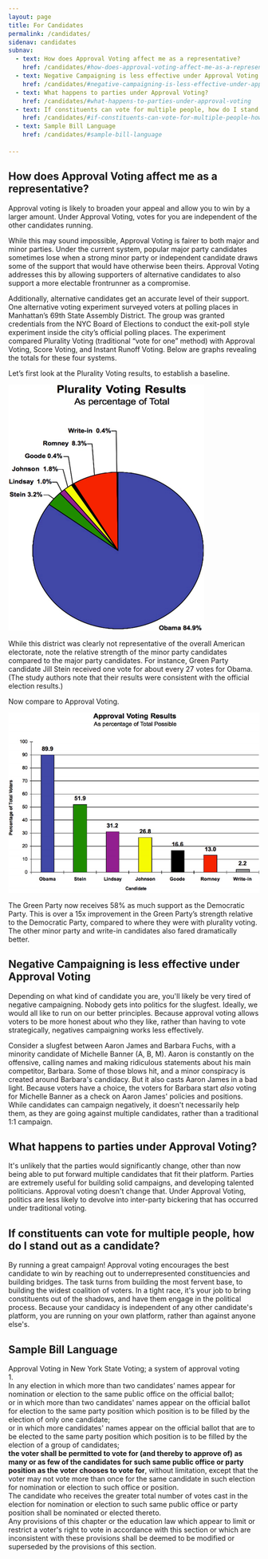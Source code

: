 ```yaml
---
layout: page
title: For Candidates
permalink: /candidates/
sidenav: candidates
subnav:
  - text: How does Approval Voting affect me as a representative?
    href: /candidates/#how-does-approval-voting-affect-me-as-a-representative
  - text: Negative Campaigning is less effective under Approval Voting
    href: /candidates/#negative-campaigning-is-less-effective-under-approval-voting
  - text: What happens to parties under Approval Voting?
    href: /candidates/#what-happens-to-parties-under-approval-voting
  - text: If constituents can vote for multiple people, how do I stand out as a candidate?
    href: /candidates/#if-constituents-can-vote-for-multiple-people-how-do-i-stand-out-as-a-candidate
  - text: Sample Bill Language
    href: /candidates/#sample-bill-language

---
```


## How does Approval Voting affect me as a representative?

Approval voting is likely to broaden your appeal and allow you to win by a larger amount. Under Approval Voting, votes for you are independent of the other candidates running.

While this may sound impossible, Approval Voting is fairer to both major and minor parties. Under the current system, popular major party candidates sometimes lose when a strong minor party or independent candidate draws some of the support that would have otherwise been theirs. Approval Voting addresses this by allowing supporters of alternative candidates to also support a more electable frontrunner as a compromise.

Additionally, alternative candidates get an accurate level of their support. One alternative voting experiment surveyed voters at polling places in Manhattan’s 69th State Assembly District. The group was granted credentials from the NYC Board of Elections to conduct the exit-poll style experiment inside the city’s official polling places. The experiment compared Plurality Voting (traditional “vote for one” method) with Approval Voting, Score Voting, and Instant Runoff Voting. Below are graphs revealing the totals for these four systems.

Let’s first look at the Plurality Voting results, to establish a baseline.



![](/assets/plurality_voting_results_example_pie_chart.png)

While this district was clearly not representative of the overall American electorate, note the relative strength of the minor party candidates compared to the major party candidates. For instance, Green Party candidate Jill Stein received one vote for about every 27 votes for Obama. (The study authors note that their results were consistent with the official election results.)

Now compare to Approval Voting.

![](/assets/approval_voting_results_example_chart.png)

The Green Party now receives 58% as much support as the Democratic Party. This is over a 15x improvement in the Green Party’s strength relative to the Democratic Party, compared to where they were with plurality voting. The other minor party and write-in candidates also fared dramatically better.


## Negative Campaigning is less effective under Approval Voting

Depending on what kind of candidate you are, you'll likely be very tired of negative campaigning. Nobody gets into politics for the slugfest. Ideally, we would all like to run on our better principles. Because approval voting allows voters to be more honest about who they like, rather than having to vote strategically, negatives campaigning works less effectively. 

Consider a slugfest between Aaron James and Barbara Fuchs, with a minority candidate of Michelle Banner (A, B, M). Aaron is constantly on the offensive, calling names and making ridiculous statements about his main competitor, Barbara. Some of those blows hit, and a minor conspiracy is created around Barbara's candidacy. But it also casts Aaron James in a bad light. Because voters have a choice, the voters for Barbara start *also* voting for Michelle Banner as a check on Aaron James' policies and positions. While candidates can campaign negatively, it doesn't necessarily help them, as they are going against multiple candidates, rather than a traditional 1:1 campaign.

## What happens to parties under Approval Voting?

It's unlikely that the parties would significantly change, other than now being able to put forward multiple candidates that fit their platform. Parties are extremely useful for building solid campaigns, and developing talented politicians. Approval voting doesn't change that. Under Approval Voting, politics are less likely to devolve into inter-party bickering that has occurred under traditional voting.

## If constituents can vote for multiple people, how do I stand out as a candidate?

By running a great campaign! Approval voting encourages the best candidate to win by reaching out to underrepresented constituencies and building bridges. The task turns from building the most fervent base, to building the widest coalition of voters. In a tight race, it's your job to bring constituents out of the shadows, and have them engage in the political process.
Because your candidacy is independent of any other candidate's platform, you are running on your own platform, rather than against anyone else's.

## Sample Bill Language
<p>Approval Voting in New York State Voting; a system of approval voting<br />1. <br />In any election in which more than two candidates’
names appear for nomination or election to the same public office on the official ballot;<br /> or in which more than two candidates'
names appear on the official ballot for election to the same party position which position is to be filled by the election
of only one candidate;<br /> or in which more candidates' names appear on the official ballot that are to be elected to the
same party position which position is to be filled by the election of a group of candidates;<b><br />the voter shall be permitted
to vote for (and thereby to approve of) as many or as few of the candidates for such same public office or party position
as the voter chooses to vote for</b>, without limitation, except that the voter may not vote more than once for the same
candidate in such election for nomination or election to such office or position.<br /> The candidate who receives the greater
total number of votes cast in the election for nomination or election to such same public office or party position shall
be nominated or elected thereto. <br />Any provisions of this chapter or the education law which appear to limit or restrict a voter's right to vote in accordance with this section or which are inconsistent with these provisions shall be deemed
to be modified or superseded by the provisions of this section.</p>
